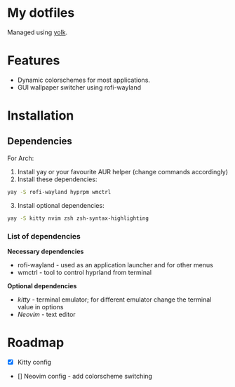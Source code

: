 # My dotfiles

Managed using [yolk](https://github.com/elkowar/yolk).

# Features

- Dynamic colorschemes for most applications.
- GUI wallpaper switcher using rofi-wayland

# Installation

## Dependencies

For Arch:

1. Install yay or your favourite AUR helper (change commands accordingly)
2. Install these dependencies:
``` bash
yay -S rofi-wayland hyprpm wmctrl
```
3. Install optional dependencies:
``` bash
yay -S kitty nvim zsh zsh-syntax-highlighting
```

### List of dependencies

**Necessary dependencies**

- rofi-wayland - used as an application launcher and for other menus
- wmctrl - tool to control hyprland from terminal

**Optional dependencies**

- *kitty* - terminal emulator; for different emulator change the terminal value in options
- *Neovim* - text editor

# Roadmap

- [x] Kitty config
- [] Neovim config - add colorscheme switching

